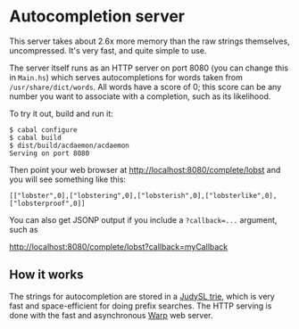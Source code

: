 Autocompletion server
==============

This server takes about 2.6x more memory than the raw strings
themselves, uncompressed. It's very fast, and quite simple to use.

The server itself runs as an HTTP server on port 8080 (you can change
this in `Main.hs`) which serves autocompletions for words taken from
`/usr/share/dict/words`. All words have a score of 0; this score can
be any number you want to associate with a completion, such as its
likelihood.

To try it out, build and run it:

    $ cabal configure
    $ cabal build
    $ dist/build/acdaemon/acdaemon
    Serving on port 8080

Then point your web browser at
[http://localhost:8080/complete/lobst](http://localhost:8080/complete/lobst)
and you will see something like this:

    [["lobster",0],["lobstering",0],["lobsterish",0],["lobsterlike",0],["lobsterproof",0]]

You can also get JSONP output if you include a `?callback=...`
argument, such as

[http://localhost:8080/complete/lobst?callback=myCallback](http://localhost:8080/complete/lobst?callback=myCallback)

How it works
----------

The strings for autocompletion are stored in a [JudySL
trie](http://judy.sourceforge.net/doc/JudySL_3x.htm), which is very
fast and space-efficient for doing prefix searches. The HTTP serving
is done with the fast and asynchronous
[Warp](http://www.yesodweb.com/blog/preliminary-warp-cross-language-benchmarks)
web server.
